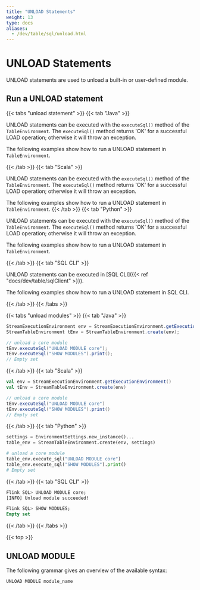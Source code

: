 ```yaml
---
title: "UNLOAD Statements"
weight: 13
type: docs
aliases:
  - /dev/table/sql/unload.html
---
```

<!--
Licensed to the Apache Software Foundation (ASF) under one
or more contributor license agreements.  See the NOTICE file
distributed with this work for additional information
regarding copyright ownership.  The ASF licenses this file
to you under the Apache License, Version 2.0 (the
"License"); you may not use this file except in compliance
with the License.  You may obtain a copy of the License at

  http://www.apache.org/licenses/LICENSE-2.0

Unless required by applicable law or agreed to in writing,
software distributed under the License is distributed on an
"AS IS" BASIS, WITHOUT WARRANTIES OR CONDITIONS OF ANY
KIND, either express or implied.  See the License for the
specific language governing permissions and limitations
under the License.
-->

# UNLOAD Statements

UNLOAD statements are used to unload a built-in or user-defined module.

## Run a UNLOAD statement

{{< tabs "unload statement" >}}
{{< tab "Java" >}}

UNLOAD statements can be executed with the `executeSql()` method of the `TableEnvironment`. The `executeSql()` method returns 'OK' for a successful LOAD operation; otherwise it will throw an exception.

The following examples show how to run a UNLOAD statement in `TableEnvironment`.

{{< /tab >}}
{{< tab "Scala" >}}

UNLOAD statements can be executed with the `executeSql()` method of the `TableEnvironment`. The `executeSql()` method returns 'OK' for a successful LOAD operation; otherwise it will throw an exception.

The following examples show how to run a UNLOAD statement in `TableEnvironment`.
{{< /tab >}}
{{< tab "Python" >}}

UNLOAD statements can be executed with the `executeSql()` method of the `TableEnvironment`. The `executeSql()` method returns 'OK' for a successful LOAD operation; otherwise it will throw an exception.

The following examples show how to run a UNLOAD statement in `TableEnvironment`.

{{< /tab >}}
{{< tab "SQL CLI" >}}

UNLOAD statements can be executed in [SQL CLI]({{< ref "docs/dev/table/sqlClient" >}}).

The following examples show how to run a UNLOAD statement in SQL CLI.

{{< /tab >}}
{{< /tabs >}}

{{< tabs "unload modules" >}}
{{< tab "Java" >}}
```java
StreamExecutionEnvironment env = StreamExecutionEnvironment.getExecutionEnvironment();
StreamTableEnvironment tEnv = StreamTableEnvironment.create(env);

// unload a core module
tEnv.executeSql("UNLOAD MODULE core");
tEnv.executeSql("SHOW MODULES").print();
// Empty set
```
{{< /tab >}}
{{< tab "Scala" >}}
```scala
val env = StreamExecutionEnvironment.getExecutionEnvironment()
val tEnv = StreamTableEnvironment.create(env)

// unload a core module
tEnv.executeSql("UNLOAD MODULE core")
tEnv.executeSql("SHOW MODULES").print()
// Empty set
```
{{< /tab >}}
{{< tab "Python" >}}
```python
settings = EnvironmentSettings.new_instance()...
table_env = StreamTableEnvironment.create(env, settings)

# unload a core module
table_env.execute_sql("UNLOAD MODULE core")
table_env.execute_sql("SHOW MODULES").print()
# Empty set
```
{{< /tab >}}
{{< tab "SQL CLI" >}}
```sql
Flink SQL> UNLOAD MODULE core;
[INFO] Unload module succeeded!

Flink SQL> SHOW MODULES;
Empty set
```
{{< /tab >}}
{{< /tabs >}}

{{< top >}}

## UNLOAD MODULE

The following grammar gives an overview of the available syntax:
```sql
UNLOAD MODULE module_name
```

